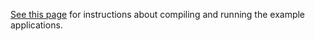 <p><a href="http://hagenhaus.com/pages/apache-spark.html">See this page</a> for instructions about compiling and running the example applications.</p>
